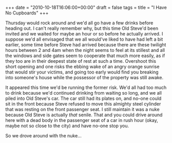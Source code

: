 +++
date = "2010-10-18T16:06:00+00:00"
draft = false
tags = 
title = "I Have No Cupboards"
+++
<p>Thursday would rock around and we'd all go have a few drinks before heading out. I can't really remember why, but this time Old Steve'd been invited and we waited for maybe an hour or so before he actually arrived. I suppose we'd all envisaged that we all would've liked to have had left a bit earlier, some time before Steve had arrived because there are these twilight hours between 2 and 4am when the night seems to feel at its stillest and all the windows and side gates seem to cooperate that much more easily, as if they too are in their deepest state of rest at such a time. Overshoot this short opening and one risks the ebbing wake of an angry orange sunrise that would stir your victims, and going too early would find you breaking into someone's house while the possessor of the property was still awake.</p>&#13;
<p>It appeared this time we'd be running the former risk. We'd all had too much to drink because we'd continued drinking from waiting so long, and we all piled into Old Steve's car. The car still had its plates on, and no-one could sit in the front because Steve refused to move this almighty steel cylinder that was resting on the front passenger seat. I still maintain it was a nuke because Old Steve is actually <em>that</em> senile. That and you could drive around here with a dead body in the passenger seat of a car in rush hour (okay, maybe not so close to the city) and have no-one stop you.</p>&#13;
<p>So we drove around with the nuke...</p> 